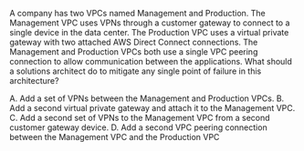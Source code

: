 A company has two VPCs named Management and Production. The Management VPC uses VPNs through a customer gateway to connect to a single device in the data center. The Production VPC uses a virtual private gateway with two attached AWS Direct Connect connections. The Management and Production VPCs both use a single VPC peering connection to allow communication between the applications. What should a solutions architect do to mitigate any single point of failure in this architecture? 

A. Add a set of VPNs between the Management and Production VPCs. 
B. Add a second virtual private gateway and attach it to the Management VPC. 
C. Add a second set of VPNs to the Management VPC from a second customer gateway device. 
D. Add a second VPC peering connection between the Management VPC and the Production VPC